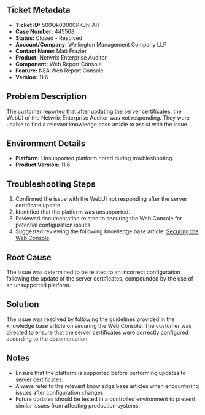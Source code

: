 ## Ticket Metadata
- **Ticket ID:** 500Qk00000PKJhiIAH
- **Case Number:** 445568
- **Status:** Closed - Resolved
- **Account/Company:** Wellington Management Company LLP
- **Contact Name:** Matt Frazier
- **Product:** Netwrix Enterprise Auditor
- **Component:** Web Report Console
- **Feature:** NEA Web Report Console
- **Version:** 11.6

## Problem Description
The customer reported that after updating the server certificates, the WebUI of the Netwrix Enterprise Auditor was not responding. They were unable to find a relevant knowledge base article to assist with the issue.

## Environment Details
- **Platform:** Unsupported platform noted during troubleshooting.
- **Product Version:** 11.6

## Troubleshooting Steps
1. Confirmed the issue with the WebUI not responding after the server certificate update.
2. Identified that the platform was unsupported.
3. Reviewed documentation related to securing the Web Console for potential configuration issues.
4. Suggested reviewing the following knowledge base article: [Securing the Web Console](https://helpcenter.netwrix.com/bundle/EnterpriseAuditor_11.6/page/Content/EnterpriseAuditor/Install/Application/Reports/Secure.htm).

## Root Cause
The issue was determined to be related to an incorrect configuration following the update of the server certificates, compounded by the use of an unsupported platform.

## Solution
The issue was resolved by following the guidelines provided in the knowledge base article on securing the Web Console. The customer was directed to ensure that the server certificates were correctly configured according to the documentation.

## Notes
- Ensure that the platform is supported before performing updates to server certificates.
- Always refer to the relevant knowledge base articles when encountering issues after configuration changes.
- Future updates should be tested in a controlled environment to prevent similar issues from affecting production systems.